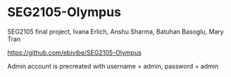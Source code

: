 # SEG2105-Olympus
SEG2105 final project, Ivana Erlich, Anshu Sharma, Batuhan Basoglu, Mary Tran

https://github.com/ebivibe/SEG2105-Olympus

Admin account is precreated with 
username = admin, 
password = admin
